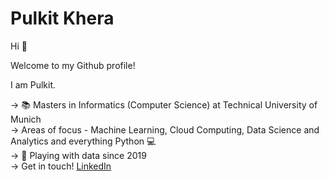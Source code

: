 # Pulkit Khera
Hi :wave:

Welcome to my Github profile!

I am Pulkit. 

&rarr; :books: Masters in Informatics (Computer Science) at Technical University of Munich <br />
&rarr; Areas of focus - Machine Learning, Cloud Computing, Data Science and Analytics and everything Python :computer: <br />
&rarr; :game_die: Playing with data since 2019 <br />
&rarr; Get in touch! [LinkedIn](https://www.linkedin.com/in/pulkitkhera97/)
